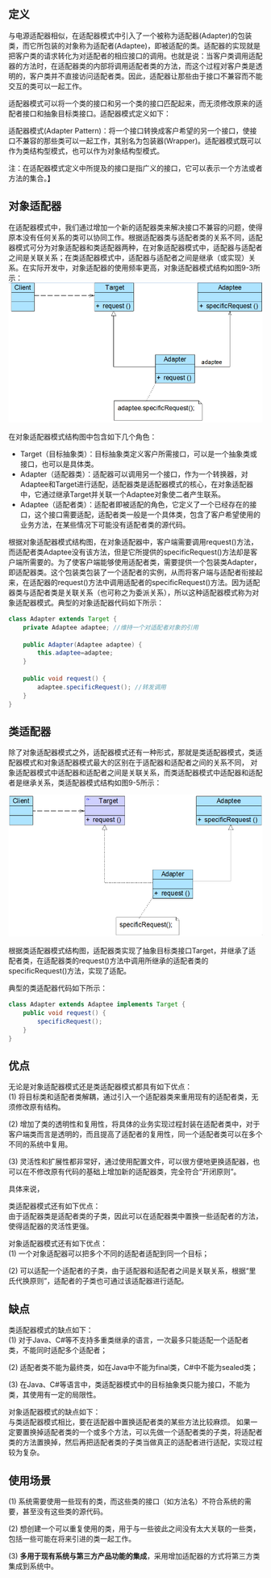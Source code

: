 ## 定义
与电源适配器相似，在适配器模式中引入了一个被称为适配器(Adapter)的包装类，而它所包装的对象称为适配者(Adaptee)，即被适配的类。适配器的实现就是把客户类的请求转化为对适配者的相应接口的调用。也就是说：当客户类调用适配器的方法时，在适配器类的内部将调用适配者类的方法，而这个过程对客户类是透明的，客户类并不直接访问适配者类。因此，适配器让那些由于接口不兼容而不能交互的类可以一起工作。

适配器模式可以将一个类的接口和另一个类的接口匹配起来，而无须修改原来的适配者接口和抽象目标类接口。适配器模式定义如下：

适配器模式(Adapter Pattern)：将一个接口转换成客户希望的另一个接口，使接口不兼容的那些类可以一起工作，其别名为包装器(Wrapper)。适配器模式既可以作为类结构型模式，也可以作为对象结构型模式。

注：在适配器模式定义中所提及的接口是指广义的接口，它可以表示一个方法或者方法的集合。】


## 对象适配器
在适配器模式中，我们通过增加一个新的适配器类来解决接口不兼容的问题，使得原本没有任何关系的类可以协同工作。根据适配器类与适配者类的关系不同，适配器模式可分为对象适配器和类适配器两种，在对象适配器模式中，适配器与适配者之间是关联关系；在类适配器模式中，适配器与适配者之间是继承（或实现）关系。在实际开发中，对象适配器的使用频率更高，对象适配器模式结构如图9-3所示：
![image](https://github.com/shenjy24/document/raw/master/images/design_pattern/adapter1.jpg)

在对象适配器模式结构图中包含如下几个角色：
- Target（目标抽象类）：目标抽象类定义客户所需接口，可以是一个抽象类或接口，也可以是具体类。
- Adapter（适配器类）：适配器可以调用另一个接口，作为一个转换器，对Adaptee和Target进行适配，适配器类是适配器模式的核心，在对象适配器中，它通过继承Target并关联一个Adaptee对象使二者产生联系。
- Adaptee（适配者类）：适配者即被适配的角色，它定义了一个已经存在的接口，这个接口需要适配，适配者类一般是一个具体类，包含了客户希望使用的业务方法，在某些情况下可能没有适配者类的源代码。

根据对象适配器模式结构图，在对象适配器中，客户端需要调用request()方法，而适配者类Adaptee没有该方法，但是它所提供的specificRequest()方法却是客户端所需要的。为了使客户端能够使用适配者类，需要提供一个包装类Adapter，即适配器类。这个包装类包装了一个适配者的实例，从而将客户端与适配者衔接起来，在适配器的request()方法中调用适配者的specificRequest()方法。因为适配器类与适配者类是关联关系（也可称之为委派关系），所以这种适配器模式称为对象适配器模式。典型的对象适配器代码如下所示：

```java
class Adapter extends Target {  
    private Adaptee adaptee; //维持一个对适配者对象的引用  

    public Adapter(Adaptee adaptee) {  
        this.adaptee=adaptee;  
    }  

    public void request() {  
        adaptee.specificRequest(); //转发调用  
    }  
}
```

## 类适配器
除了对象适配器模式之外，适配器模式还有一种形式，那就是类适配器模式，类适配器模式和对象适配器模式最大的区别在于适配器和适配者之间的关系不同，
对象适配器模式中适配器和适配者之间是关联关系，而类适配器模式中适配器和适配者是继承关系，类适配器模式结构如图9-5所示：

![image](https://github.com/shenjy24/document/raw/master/images/design_pattern/adapter2.jpg)

根据类适配器模式结构图，适配器类实现了抽象目标类接口Target，并继承了适配者类，在适配器类的request()方法中调用所继承的适配者类的specificRequest()方法，实现了适配。

典型的类适配器代码如下所示：
```java
class Adapter extends Adaptee implements Target {  
    public void request() {  
        specificRequest();  
    }  
}
```

## 优点
无论是对象适配器模式还是类适配器模式都具有如下优点：  
(1) 将目标类和适配者类解耦，通过引入一个适配器类来重用现有的适配者类，无须修改原有结构。

(2) 增加了类的透明性和复用性，将具体的业务实现过程封装在适配者类中，对于客户端类而言是透明的，而且提高了适配者的复用性，同一个适配者类可以在多个不同的系统中复用。

(3) 灵活性和扩展性都非常好，通过使用配置文件，可以很方便地更换适配器，也可以在不修改原有代码的基础上增加新的适配器类，完全符合“开闭原则”。

具体来说，  

类适配器模式还有如下优点：    
由于适配器类是适配者类的子类，因此可以在适配器类中置换一些适配者的方法，使得适配器的灵活性更强。

对象适配器模式还有如下优点：  
(1) 一个对象适配器可以把多个不同的适配者适配到同一个目标；

(2) 可以适配一个适配者的子类，由于适配器和适配者之间是关联关系，根据“里氏代换原则”，适配者的子类也可通过该适配器进行适配。

## 缺点
类适配器模式的缺点如下：  
(1) 对于Java、C#等不支持多重类继承的语言，一次最多只能适配一个适配者类，不能同时适配多个适配者；

(2) 适配者类不能为最终类，如在Java中不能为final类，C#中不能为sealed类；

(3) 在Java、C#等语言中，类适配器模式中的目标抽象类只能为接口，不能为类，其使用有一定的局限性。

对象适配器模式的缺点如下：  
与类适配器模式相比，要在适配器中置换适配者类的某些方法比较麻烦。
如果一定要置换掉适配者类的一个或多个方法，可以先做一个适配者类的子类，将适配者类的方法置换掉，然后再把适配者类的子类当做真正的适配者进行适配，实现过程较为复杂。

## 使用场景
(1) 系统需要使用一些现有的类，而这些类的接口（如方法名）不符合系统的需要，甚至没有这些类的源代码。

(2) 想创建一个可以重复使用的类，用于与一些彼此之间没有太大关联的一些类，包括一些可能在将来引进的类一起工作。

(3) **多用于现有系统与第三方产品功能的集成**，采用增加适配器的方式将第三方类集成到系统中。